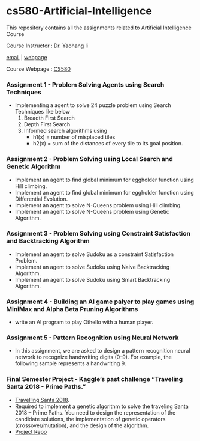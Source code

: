 # cs580-Artificial-Intelligence
This repository contains all the assignments related to Artificial Intelligence Course

Course Instructor : Dr. Yaohang li 

[email](yaohang@cs.odu.edu) | [webpage](https://www.cs.odu.edu/~yaohang/)

Course Webpage : [CS580](https://www.cs.odu.edu/~yaohang/cs480/)

### Assignment 1 - Problem Solving Agents using Search Techniques

- Implementing a agent to solve 24 puzzle problem using Search Techniques like below
  1. Breadth First Search
  2. Depth First Search
  3. Informed search algorithms using
      - h1(x) = number of misplaced tiles
      - h2(x) = sum of the distances of every tile to its goal position.

### Assignment 2 - Problem Solving using Local Search and Genetic Algorithm

- Implement an agent to find global minimum for eggholder function using Hill climbing.
- Implement an agent to find global minimum for eggholder function using Differential Evolution.
- Implement an agent to solve N-Queens problem using Hill climbing.
- Implement an agent to solve N-Queens problem using Genetic Algorithm.

### Assignment 3 - Problem Solving using Constraint Satisfaction and Backtracking Algorithm

- Implement an agent to solve Sudoku as a constraint Satisfaction Problem.
- Implement an agent to solve Sudoku using Naive Backtracking Algorithm.
- Implement an agent to solve Sudoku using Smart Backtracking Algorithm.

### Assignment 4 - Building an AI game palyer to play games using MiniMax and Alpha Beta Pruning Algorithms

- write an AI program to play Othello with a human player.

### Assignment 5 - Pattern Recognition using Neural Network

- In this assignment, we are asked to design a pattern recognition neural network to recognize handwriting digits (0-9). For example, the following sample represents a handwriting 9.

### Final Semester Project - Kaggle’s past challenge “Traveling Santa 2018 - Prime Paths.”

- [Travelling Santa 2018](https://www.kaggle.com/c/traveling-santa-2018-prime-paths/).
- Required to implement a genetic algorithm to solve the traveling Santa 2018 – Prime Paths. You need to design the representation of the candidate solutions, the implementation of genetic operators (crossover/mutation), and the design of the algorithm.
- [Project Repo](https://github.com/Heramb001/Artificial-Intelligence-Travelling-Santa-Prime-Paths) 
